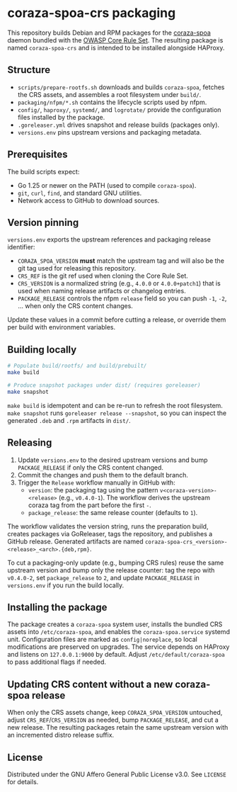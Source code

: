 # coraza-spoa-crs packaging

This repository builds Debian and RPM packages for the [coraza-spoa](https://github.com/corazawaf/coraza-spoa) daemon bundled with the [OWASP Core Rule Set](https://github.com/coreruleset/coreruleset). The resulting package is named `coraza-spoa-crs` and is intended to be installed alongside HAProxy.

## Structure

- `scripts/prepare-rootfs.sh` downloads and builds `coraza-spoa`, fetches the CRS assets, and assembles a root filesystem under `build/`.
- `packaging/nfpm/*.sh` contains the lifecycle scripts used by nfpm.
- `config/`, `haproxy/`, `systemd/`, and `logrotate/` provide the configuration files installed by the package.
- `.goreleaser.yml` drives snapshot and release builds (packages only).
- `versions.env` pins upstream versions and packaging metadata.

## Prerequisites

The build scripts expect:

- Go 1.25 or newer on the PATH (used to compile `coraza-spoa`).
- `git`, `curl`, `find`, and standard GNU utilities.
- Network access to GitHub to download sources.

## Version pinning

`versions.env` exports the upstream references and packaging release identifier:

- `CORAZA_SPOA_VERSION` **must** match the upstream tag and will also be the git tag used for releasing this repository.
- `CRS_REF` is the git ref used when cloning the Core Rule Set.
- `CRS_VERSION` is a normalized string (e.g., `4.0.0` or `4.0.0+patch1`) that is used when naming release artifacts or changelog entries.
- `PACKAGE_RELEASE` controls the nfpm `release` field so you can push `-1`, `-2`, … when only the CRS content changes.

Update these values in a commit before cutting a release, or override them per build with environment variables.

## Building locally

```bash
# Populate build/rootfs/ and build/prebuilt/
make build

# Produce snapshot packages under dist/ (requires goreleaser)
make snapshot
```

`make build` is idempotent and can be re-run to refresh the root filesystem. `make snapshot` runs `goreleaser release --snapshot`, so you can inspect the generated `.deb` and `.rpm` artifacts in `dist/`.

## Releasing

1. Update `versions.env` to the desired upstream versions and bump `PACKAGE_RELEASE` if only the CRS content changed.
2. Commit the changes and push them to the default branch.
3. Trigger the `Release` workflow manually in GitHub with:
   - `version`: the packaging tag using the pattern `v<coraza-version>-<release>` (e.g., `v0.4.0-1`). The workflow derives the upstream coraza tag from the part before the first `-`.
   - `package_release`: the same release counter (defaults to `1`).

The workflow validates the version string, runs the preparation build, creates packages via GoReleaser, tags the repository, and publishes a GitHub release. Generated artifacts are named `coraza-spoa-crs_<version>-<release>_<arch>.{deb,rpm}`.

To cut a packaging-only update (e.g., bumping CRS rules) reuse the same upstream version and bump only the release counter: tag the repo with `v0.4.0-2`, set `package_release` to `2`, and update `PACKAGE_RELEASE` in `versions.env` if you run the build locally.

## Installing the package

The package creates a `coraza-spoa` system user, installs the bundled CRS assets into `/etc/coraza-spoa`, and enables the `coraza-spoa.service` systemd unit. Configuration files are marked as `config|noreplace`, so local modifications are preserved on upgrades. The service depends on HAProxy and listens on `127.0.0.1:9000` by default. Adjust `/etc/default/coraza-spoa` to pass additional flags if needed.

## Updating CRS content without a new coraza-spoa release

When only the CRS assets change, keep `CORAZA_SPOA_VERSION` untouched, adjust `CRS_REF`/`CRS_VERSION` as needed, bump `PACKAGE_RELEASE`, and cut a new release. The resulting packages retain the same upstream version with an incremented distro release suffix.

## License

Distributed under the GNU Affero General Public License v3.0. See `LICENSE` for details.
